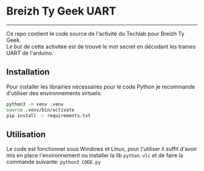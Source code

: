 # Breizh Ty Geek UART
---

Ce repo contient le code source de l'activité du Techlab pour Breizh Ty Geek.  
Le but de cette activitée est de trouvé le mot secret en décodant les trames UART de l'arduino.  
  
## Installation

Pour installer les librairies nécessaires pour le code Python je recommande d'utiliser des environnements virtuels:  
  
```bash
python3 -m venv .venv
source .venv/bin/activate
pip install -r requirements.txt
```

## Utilisation

Le code est fonctionnel sous Windows et Linux, pour l'utiliser il suffit d'avoir mis en place l'environnement ou installer la lib `python-vlc` et de faire la commande suivante:
`python3 CODE.py`


